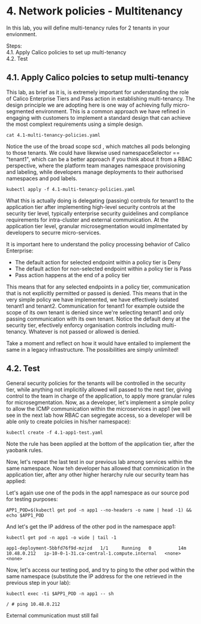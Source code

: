 # 4. Network policies - Multitenancy

In this lab, you will define multi-tenancy rules for 2 tenants in your envionment.

Steps: \
4.1. Apply Calico policies to set up multi-tenancy \
4.2. Test

## 4.1. Apply Calico polcies to setup multi-tenancy

This lab, as brief as it is, is extremely important for understanding the role of Calico Enterprise Tiers and Pass action in establishing multi-tenancy. The design principle we are adopting here is one way of achieving fully micro-segmented environment. This is a common approach we have refined in engaging with customers to implement a standard design that can achieve the most complext requirements using a simple design.

```
cat 4.1-multi-tenancy-policies.yaml
```

Notice the use of the broad scope scd , which matches all pods belonging to those tenants. We could have likewise used namespaceSelector == "tenant1", which can be a better approach if you think about it from a RBAC perspective, where the platform team manages namespace provisioning and labeling, while developers manage deployments to their authorised namespaces and pod labels.

```
kubectl apply -f 4.1-multi-tenancy-policies.yaml
```

What this is actually doing is delegating (passing) controls for tenant1 to the application tier after implementing high-level security controls at the security tier level, typically enterprise security guidelines and compliance requirements for intra-cluster and external communication. At the application tier level, granular microsegmentation would implmentated by developers to securre micro-services. 

It is important here to understand the policy processing behavior of Calico Enterprise:
- The default action for selected endpoint within a policy tier is Deny
- The default action for non-selected endpoint within a policy tier is Pass
- Pass action happens at the end of a policy tier

This means that for any selected endpoints in a policy tier, communication that is not explicitly permitted or passed is denied. This means that in the very simple policy we have implemented, we have effectively isolated tenant1 and tenant2. Communication for tenant1 for example outside the scope of its own tenant is denied since we're selecting tenant1 and only passing communication with its own tenant. Notice the default deny at the security tier, efectively enforcy organisation controls including multi-tenancy. Whatever is not passed or allowed is denied.


Take a moment and reflect on how it would have entailed to implement the same in a legacy infrastructure. The possibilities are simply unlimited!

## 4.2. Test

General security policies for the tenants will be controlled in the security tier, while anything not implicitily allowed will passed to the next tier, giving control to the team in charge of the application, to apply more granular rules for microsegmentation. Now, as a developer, let's implement a simple policy to allow the ICMP communication within the microservices in app1 (we will see in the next lab how RBAC can segregate access, so a developer will be able only to create polciies in his/her namespace):

```
kubectl create -f 4.1-app1-test.yaml
```

Note the rule has been applied at the bottom of the application tier, after the yaobank rules.

Now, let's repeat the last test in our previous lab among services within the same namespace. Now teh developer has allowed that comminication in the application tier, after any other higher herarchy rule our security team has applied:

Let's again use one of the pods in the app1 namespace as our source pod for testing purposes:

```
APP1_POD=$(kubectl get pod -n app1 --no-headers -o name | head -1) && echo $APP1_POD
```

And let's get the IP address of the other pod in the namespace app1:

```
kubectl get pod -n app1 -o wide | tail -1
```
```
app1-deployment-5bbfd76f9d-mzjzd   1/1     Running   0          14m   10.48.0.212   ip-10-0-1-31.ca-central-1.compute.internal   <none>           <none>
```

Now, let's access our testing pod, and try to ping to the other pod within the same namespace (substitute the IP address for the one retrieved in the previous step in your lab):

```
kubectl exec -ti $APP1_POD -n app1 -- sh
```
```
/ # ping 10.48.0.212
```

External communication must still fail
